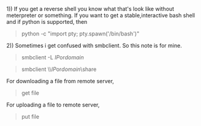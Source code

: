 1)) If you get a reverse shell you know what that's look like without meterpreter or something. If you want to get a stable,interactive bash shell and if python is 
supported, then
> python -c "import pty; pty.spawn('/bin/bash')"

2)) Sometimes i get confused with smbclient. So this note is for mine.
> smbclient -L $IP$or$domain$

> smbclient \\\\$IP$or$domain$\share

For downloading a file from remote server,
> get file

For uploading a file to remote server,
> put file
